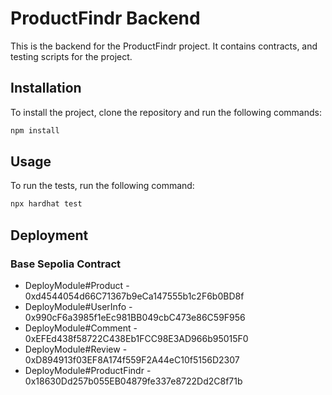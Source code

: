 # ProductFindr Backend

This is the backend for the ProductFindr project. It contains contracts, and testing scripts for the project.

## Installation

To install the project, clone the repository and run the following commands:

```bash
npm install
```

## Usage

To run the tests, run the following command:

```bash
npx hardhat test
```

## Deployment

### Base Sepolia Contract

- DeployModule#Product - 0xd4544054d66C71367b9eCa147555b1c2F6b0BD8f
- DeployModule#UserInfo - 0x990cF6a3985f1eEc981BB049cbC473e86C59F956
- DeployModule#Comment - 0xEFEd438f58722C438Eb1FCC98E3AD966b95015F0
- DeployModule#Review - 0xD894913f03EF8A174f559F2A44eC10f5156D2307
- DeployModule#ProductFindr - 0x18630Dd257b055EB04879fe337e8722Dd2C8f71b
